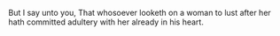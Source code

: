 But I say unto you, That whosoever looketh on a woman to lust after her hath committed adultery with her already in his heart.
